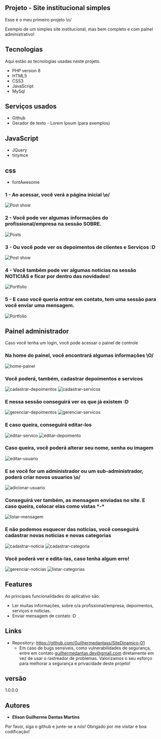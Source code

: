 

## Projeto - Site institucional simples
Esse é o meu primeiro projeto \o/ 

Exemplo de um simples site institucional, mas bem completo e com painel administrativo!


## Tecnologias 

Aqui estão as tecnologias usadas neste projeto.

* PHP version 8
* HTML5
* CSS3
* JavaScript
* MySql

## Serviços usados

* Github
* Gerador de texto - Lorem Ipsum (para exemplos)

## JavaScript

* JQuery
* tinymce

## css

* fontAwesome


### 1 - Ao acessar, você verá a página inicial \o/

![Post show](https://user-images.githubusercontent.com/68871776/165587842-995f6cf0-420b-4841-96b0-b281fd731a01.gif)

### 2 - Você pode ver algumas informações do profissional/empresa na sessão SOBRE.

![Posts](https://user-images.githubusercontent.com/68871776/165587918-10e1f617-82ff-4ea3-aee2-c86515c433b6.gif)

### 3 - Ou você pode ver os depoimentos de clientes e Serviços :D

![Post show](https://user-images.githubusercontent.com/68871776/165588000-53ba2969-30dd-4cce-aaeb-6d5fd9b51bd4.gif)


### 4 - Você também pode ver algumas noticias na sessão NOTICIAS e ficar por dentro das novidades!

![Portfolio](https://user-images.githubusercontent.com/68871776/165588043-b1da0fc2-c938-4420-acf7-961c8fdda05f.gif)

### 5 - E caso você queria entrar em contato, tem uma sessão para você enviar uma mensagem.

![Portfolio](https://user-images.githubusercontent.com/68871776/165587958-0764764b-cfb1-478e-841e-e07173ec285e.gif)

## Painel administrador

Caso você tenha um login, você pode acessar o painel de controle

### Na home do painel, você encontrará algumas informações \O/
![home-painel](https://user-images.githubusercontent.com/68871776/165644826-92334c3f-b9f0-49bf-9846-9e498e611e05.png)

### Você poderá, também, cadastrar depoimentos e servicos  
![cadastrar-depoimentos](https://user-images.githubusercontent.com/68871776/165644847-cdbbd7a9-52b6-4cb7-bb37-fcd8321a0b94.png)
![cadastrar-servicos](https://user-images.githubusercontent.com/68871776/165644865-72358b3a-59f4-4a9a-b9c6-6fa10f20c716.png)

### E nessa sessão conseguirá ver os que já existem :D
![gerenciar-depoimentos](https://user-images.githubusercontent.com/68871776/165644885-ddd925e1-a3ff-4992-bdf6-df286e725965.png)
![gerenciar-servicos](https://user-images.githubusercontent.com/68871776/165644895-f351db06-bd4b-4562-afa5-c968aa3a85ce.png)

### E caso queira, conseguirá editar-los

![editar-servico](https://user-images.githubusercontent.com/68871776/165644925-43cc1f15-ada0-4d82-8c25-db85a13c06cc.png)
![editar-depoimento](https://user-images.githubusercontent.com/68871776/165644927-092c87b9-5b81-4055-80c9-91ec7fa60cf1.png)

### Caso queira, você poderá alterar seu nome, senha ou imagem
![editar-usuario](https://user-images.githubusercontent.com/68871776/165644924-e60f99ec-d396-44b2-a496-6d5bd0f589a4.png)

### E se você for um administrador ou um sub-administrador, poderá criar novos usuarios \o/
![adicionar-usuario](https://user-images.githubusercontent.com/68871776/165644922-a5543a88-b9f3-4830-8f3b-6e3cdc0a4a7c.png)

### Conseguirá ver também, as mensagem enviadas no site. E caso queira, colocar elas como vistas \*-\*

![listar-mensagem](https://user-images.githubusercontent.com/68871776/165644921-ec9c2001-d21f-456f-b938-3cc98a3ba44d.png)

### E não podemos esquecer das noticias, você conseguirá cadastrar novas noticias e novas categorias

![cadastrar-noticia](https://user-images.githubusercontent.com/68871776/165644917-44e613be-2f83-4d2d-8e67-a6c198a22687.png)
![cadastrar-categoria](https://user-images.githubusercontent.com/68871776/165644920-897b9fb4-75e7-41b0-b26e-cd1d4ae31e6f.png)

### Você poderá ver e edita-las, caso tenha algum erro! 

![gerenciar-noticias](https://user-images.githubusercontent.com/68871776/165644913-c59ebbbd-ef3e-4fbd-bb64-5c8e1e1fc361.png)
![listar-categorias](https://user-images.githubusercontent.com/68871776/165644919-683ba442-690d-4cae-a34e-cc09bee74c2a.png)



## Features

As principais funcionalidades do aplicativo são:

 - Ler muitas informações, sobre o/a profissional/empresa, depoimentos, serviços e noticias.
 - Enviar mensagem de contato :D



## Links
  - Repository: https://github.com/Guilhermedantass/SiteDinamico-01
    - Em caso de bugs sensíveis, como vulnerabilidades de segurança, entre em contato
      guilhermedantas.dev@gmail.com diretamente em vez de usar o rastreador de problemas. Valorizamos o seu esforço
      para melhorar a segurança e privacidade deste projeto!

  ## versão

  1.0.0.0


  ## Autores

  * **Elison Guilherme Dantas Martins** 

 Por favor, siga o github e junte-se a nós!
  Obrigado por me visitar e boa codificação!
